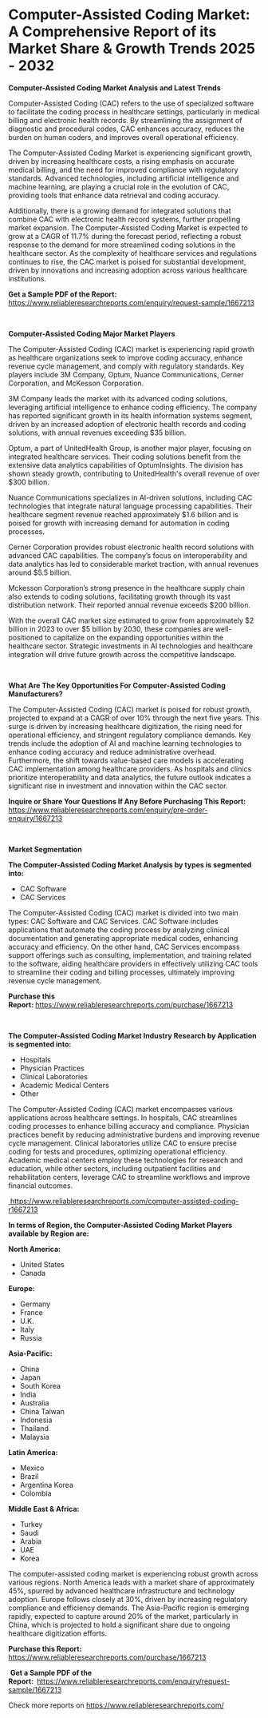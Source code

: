 <p><h1>Computer-Assisted Coding Market: A Comprehensive Report of its Market Share & Growth Trends 2025 - 2032</h1></p><p><strong>Computer-Assisted Coding Market Analysis and Latest Trends</strong></p>
<p><p>Computer-Assisted Coding (CAC) refers to the use of specialized software to facilitate the coding process in healthcare settings, particularly in medical billing and electronic health records. By streamlining the assignment of diagnostic and procedural codes, CAC enhances accuracy, reduces the burden on human coders, and improves overall operational efficiency.</p><p>The Computer-Assisted Coding Market is experiencing significant growth, driven by increasing healthcare costs, a rising emphasis on accurate medical billing, and the need for improved compliance with regulatory standards. Advanced technologies, including artificial intelligence and machine learning, are playing a crucial role in the evolution of CAC, providing tools that enhance data retrieval and coding accuracy.</p><p>Additionally, there is a growing demand for integrated solutions that combine CAC with electronic health record systems, further propelling market expansion. The Computer-Assisted Coding Market is expected to grow at a CAGR of 11.7% during the forecast period, reflecting a robust response to the demand for more streamlined coding solutions in the healthcare sector. As the complexity of healthcare services and regulations continues to rise, the CAC market is poised for substantial development, driven by innovations and increasing adoption across various healthcare institutions.</p></p>
<p><strong>Get a Sample PDF of the Report:&nbsp;</strong> <a href="https://www.reliableresearchreports.com/enquiry/request-sample/1667213?utm_campaign=2224&utm_medium=2&utm_source=Github&utm_content=ia&utm_term=09032025&utm_id=computer-assisted-coding">https://www.reliableresearchreports.com/enquiry/request-sample/1667213</a></p>
<p>&nbsp;</p>
<p><strong>Computer-Assisted Coding Major Market Players</strong></p>
<p><p>The Computer-Assisted Coding (CAC) market is experiencing rapid growth as healthcare organizations seek to improve coding accuracy, enhance revenue cycle management, and comply with regulatory standards. Key players include 3M Company, Optum, Nuance Communications, Cerner Corporation, and McKesson Corporation.</p><p>3M Company leads the market with its advanced coding solutions, leveraging artificial intelligence to enhance coding efficiency. The company has reported significant growth in its health information systems segment, driven by an increased adoption of electronic health records and coding solutions, with annual revenues exceeding $35 billion.</p><p>Optum, a part of UnitedHealth Group, is another major player, focusing on integrated healthcare services. Their coding solutions benefit from the extensive data analytics capabilities of OptumInsights. The division has shown steady growth, contributing to UnitedHealth's overall revenue of over $300 billion. </p><p>Nuance Communications specializes in AI-driven solutions, including CAC technologies that integrate natural language processing capabilities. Their healthcare segment revenue reached approximately $1.6 billion and is poised for growth with increasing demand for automation in coding processes.</p><p>Cerner Corporation provides robust electronic health record solutions with advanced CAC capabilities. The company’s focus on interoperability and data analytics has led to considerable market traction, with annual revenues around $5.5 billion.</p><p>Mckesson Corporation’s strong presence in the healthcare supply chain also extends to coding solutions, facilitating growth through its vast distribution network. Their reported annual revenue exceeds $200 billion.</p><p>With the overall CAC market size estimated to grow from approximately $2 billion in 2023 to over $5 billion by 2030, these companies are well-positioned to capitalize on the expanding opportunities within the healthcare sector. Strategic investments in AI technologies and healthcare integration will drive future growth across the competitive landscape.</p></p>
<p>&nbsp;</p>
<p><strong>What Are The Key Opportunities For Computer-Assisted Coding Manufacturers?</strong></p>
<p><p>The Computer-Assisted Coding (CAC) market is poised for robust growth, projected to expand at a CAGR of over 10% through the next five years. This surge is driven by increasing healthcare digitization, the rising need for operational efficiency, and stringent regulatory compliance demands. Key trends include the adoption of AI and machine learning technologies to enhance coding accuracy and reduce administrative overhead. Furthermore, the shift towards value-based care models is accelerating CAC implementation among healthcare providers. As hospitals and clinics prioritize interoperability and data analytics, the future outlook indicates a significant rise in investment and innovation within the CAC sector.</p></p>
<p><strong>Inquire or Share Your Questions If Any Before Purchasing This Report:</strong> <a href="https://www.reliableresearchreports.com/enquiry/pre-order-enquiry/1667213?utm_campaign=2224&utm_medium=2&utm_source=Github&utm_content=ia&utm_term=09032025&utm_id=computer-assisted-coding">https://www.reliableresearchreports.com/enquiry/pre-order-enquiry/1667213</a></p>
<p>&nbsp;</p>
<p><strong>Market Segmentation</strong></p>
<p><strong>The Computer-Assisted Coding Market Analysis by types is segmented into:</strong></p>
<p><ul><li>CAC Software</li><li>CAC Services</li></ul></p>
<p><p>The Computer-Assisted Coding (CAC) market is divided into two main types: CAC Software and CAC Services. CAC Software includes applications that automate the coding process by analyzing clinical documentation and generating appropriate medical codes, enhancing accuracy and efficiency. On the other hand, CAC Services encompass support offerings such as consulting, implementation, and training related to the software, aiding healthcare providers in effectively utilizing CAC tools to streamline their coding and billing processes, ultimately improving revenue cycle management.</p></p>
<p><strong>Purchase this Report:&nbsp;</strong><a href="https://www.reliableresearchreports.com/purchase/1667213?utm_campaign=2224&utm_medium=2&utm_source=Github&utm_content=ia&utm_term=09032025&utm_id=computer-assisted-coding">https://www.reliableresearchreports.com/purchase/1667213</a></p>
<p>&nbsp;</p>
<p><strong>The Computer-Assisted Coding Market Industry Research by Application is segmented into:</strong></p>
<p><ul><li>Hospitals</li><li>Physician Practices</li><li>Clinical Laboratories</li><li>Academic Medical Centers</li><li>Other</li></ul></p>
<p><p>The Computer-Assisted Coding (CAC) market encompasses various applications across healthcare settings. In hospitals, CAC streamlines coding processes to enhance billing accuracy and compliance. Physician practices benefit by reducing administrative burdens and improving revenue cycle management. Clinical laboratories utilize CAC to ensure precise coding for tests and procedures, optimizing operational efficiency. Academic medical centers employ these technologies for research and education, while other sectors, including outpatient facilities and rehabilitation centers, leverage CAC to streamline workflows and improve financial outcomes.</p></p>
<p><a href="https://www.reliableresearchreports.com/computer-assisted-coding-r1667213?utm_campaign=2224&utm_medium=2&utm_source=Github&utm_content=ia&utm_term=09032025&utm_id=computer-assisted-coding">&nbsp;https://www.reliableresearchreports.com/computer-assisted-coding-r1667213</a></p>
<p><strong>In terms of Region, the Computer-Assisted Coding Market Players available by Region are:</strong></p>
<p>
    <p> <strong> North America: </strong>
        <ul>
            <li>United States</li>
            <li>Canada</li>
        </ul>
        </p> 
    <p> <strong> Europe: </strong>
        <ul>
            <li>Germany</li>
            <li>France</li>
            <li>U.K.</li>
            <li>Italy</li>
            <li>Russia</li>
        </ul>
        </p> 
    <p> <strong> Asia-Pacific: </strong>
        <ul>
            <li>China</li>
            <li>Japan</li>
            <li>South Korea</li>
            <li>India</li>
            <li>Australia</li>
            <li>China Taiwan</li>
            <li>Indonesia</li>
            <li>Thailand</li>
            <li>Malaysia</li>
        </ul>
        </p> 
    <p> <strong> Latin America: </strong>
        <ul>
            <li>Mexico</li>
            <li>Brazil</li>
            <li>Argentina Korea</li>
            <li>Colombia</li>
        </ul>
        </p> 
    <p> <strong> Middle East & Africa: </strong>
        <ul>
            <li>Turkey</li>
            <li>Saudi</li>
            <li>Arabia</li>
            <li>UAE</li>
            <li>Korea</li>
        </ul>
    </p>
    </p>
<p><p>The computer-assisted coding market is experiencing robust growth across various regions. North America leads with a market share of approximately 45%, spurred by advanced healthcare infrastructure and technology adoption. Europe follows closely at 30%, driven by increasing regulatory compliance and efficiency demands. The Asia-Pacific region is emerging rapidly, expected to capture around 20% of the market, particularly in China, which is projected to hold a significant share due to ongoing healthcare digitization efforts.</p></p>
<p><strong>Purchase this Report: </strong><a href="https://www.reliableresearchreports.com/purchase/1667213?utm_campaign=2224&utm_medium=2&utm_source=Github&utm_content=ia&utm_term=09032025&utm_id=computer-assisted-coding">https://www.reliableresearchreports.com/purchase/1667213</a></p>
<p>&nbsp;<strong>Get a Sample PDF of the Report:&nbsp;&nbsp;</strong><a href="https://www.reliableresearchreports.com/enquiry/request-sample/1667213?utm_campaign=2224&utm_medium=2&utm_source=Github&utm_content=ia&utm_term=09032025&utm_id=computer-assisted-coding">https://www.reliableresearchreports.com/enquiry/request-sample/1667213</a></p>
<p><strong></strong></p>
<p>Check more reports on <a href="https://www.reliableresearchreports.com/?utm_campaign=2224&utm_medium=2&utm_source=Github&utm_content=ia&utm_term=09032025&utm_id=computer-assisted-coding">https://www.reliableresearchreports.com/</a></p>